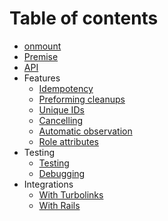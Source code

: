 # Table of contents

* [onmount](/README.md)
* [Premise](premise.md)
* [API](api.md)
* Features
  * [Idempotency](idempotency.md)
  * [Preforming cleanups](cleanup.md)
  * [Unique IDs](unique-ids.md)
  * [Cancelling](cancelling.md)
  * [Automatic observation](automatic-observation.md)
  * [Role attributes](role.md)
* Testing
  * [Testing](testing.md)
  * [Debugging](debugging.md)
* Integrations
  * [With Turbolinks](turbolinks.md)
  * [With Rails](rails.md)
